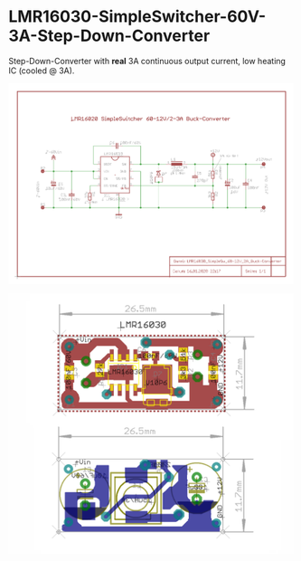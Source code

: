 # LMR16030-SimpleSwitcher-60V-3A-Step-Down-Converter

Step-Down-Converter with **real** 3A continuous output current, low heating IC (cooled @ 3A).

![LMR16030 SimpleSwitcher 60-12V 2A Buck-Converter schematic](https://github.com/nlohr1/LMR16030-SimpleSwitcher-60V-3A-Step-Down-Converter/blob/main/LMR16030_SimpleSw_60-12V_2A_Buck-Converter_sch.png)

![LMR16030_SimpleSw_60-12V_2A_Buck-Converter_board](https://github.com/nlohr1/LMR16030-SimpleSwitcher-60V-3A-Step-Down-Converter/blob/main/LMR16030_SimpleSw_60-12V_2A_Buck-Converter_brd.png)
